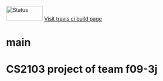 
<img src="https://travis-ci.org/cs2103aug2015-f09-3j/main.svg?branch=master" alt="Status" height="40" width="100">
<a href="https://travis-ci.org/cs2103aug2015-f09-3j/main">Visit travis ci build page</a>



# main
# CS2103 project of team f09-3j 



